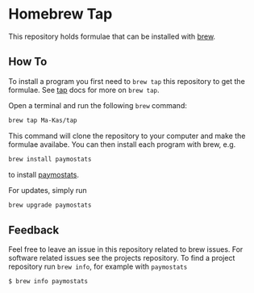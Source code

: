 # Homebrew Tap

This repository holds formulae that can be installed with [brew](https://brew.sh).

## How To

To install a program you first need to `brew
tap` this repository to get the formulae. See [tap](https://docs.brew.sh/brew-tap.html) docs for more on `brew tap`.

Open a terminal and run the following `brew` command:

```sh
brew tap Ma-Kas/tap
```

This command will clone the repository to your computer and make the
formulae availabe. You can then install each program with brew, e.g.

```sh
brew install paymostats
```
to install [paymostats](https://github.com/Ma-Kas/paymostats).

For updates, simply run
```sh
brew upgrade paymostats
```

## Feedback

Feel free to leave an issue in this repository related to brew issues. 
For software related issues see the projects repository. To find a
project repository run `brew info`, for example with `paymostats`

```sh
$ brew info paymostats
```

